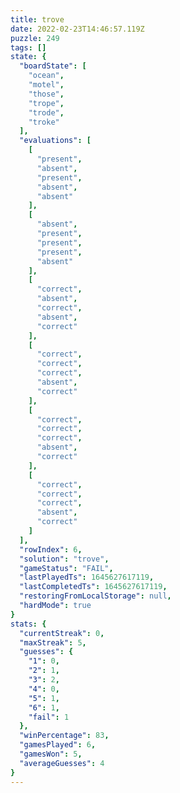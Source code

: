 ```yaml
---
title: trove
date: 2022-02-23T14:46:57.119Z
puzzle: 249
tags: []
state: {
  "boardState": [
    "ocean",
    "motel",
    "those",
    "trope",
    "trode",
    "troke"
  ],
  "evaluations": [
    [
      "present",
      "absent",
      "present",
      "absent",
      "absent"
    ],
    [
      "absent",
      "present",
      "present",
      "present",
      "absent"
    ],
    [
      "correct",
      "absent",
      "correct",
      "absent",
      "correct"
    ],
    [
      "correct",
      "correct",
      "correct",
      "absent",
      "correct"
    ],
    [
      "correct",
      "correct",
      "correct",
      "absent",
      "correct"
    ],
    [
      "correct",
      "correct",
      "correct",
      "absent",
      "correct"
    ]
  ],
  "rowIndex": 6,
  "solution": "trove",
  "gameStatus": "FAIL",
  "lastPlayedTs": 1645627617119,
  "lastCompletedTs": 1645627617119,
  "restoringFromLocalStorage": null,
  "hardMode": true
}
stats: {
  "currentStreak": 0,
  "maxStreak": 5,
  "guesses": {
    "1": 0,
    "2": 1,
    "3": 2,
    "4": 0,
    "5": 1,
    "6": 1,
    "fail": 1
  },
  "winPercentage": 83,
  "gamesPlayed": 6,
  "gamesWon": 5,
  "averageGuesses": 4
}
---
```


<!-- more -->
